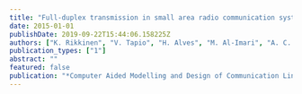 ```yaml
---
title: "Full-duplex transmission in small area radio communication systems"
date: 2015-01-01
publishDate: 2019-09-22T15:44:06.158225Z
authors: ["K. Rikkinen", "V. Tapio", "H. Alves", "M. Al-Imari", "A. C. Cirik", "J. Seddar", "<b>A.</b> <b>Sethi</b>", "B. Debaillie", "C. Lavin"]
publication_types: ["1"]
abstract: ""
featured: false
publication: "*Computer Aided Modelling and Design of Communication Links and Networks (CAMAD), 2015 IEEE 20th International Workshop on*"
---
```


